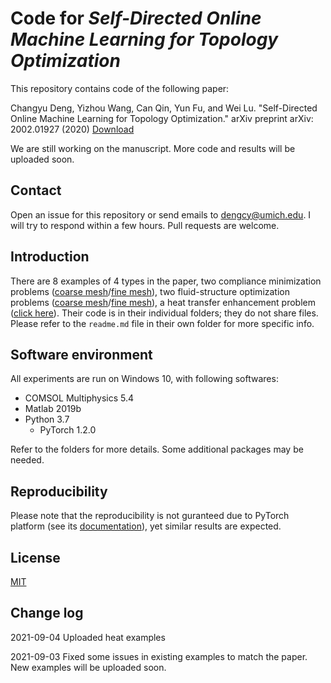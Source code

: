 # Code for _Self-Directed Online Machine Learning for Topology Optimization_
This repository contains code of the following paper:

Changyu Deng, Yizhou Wang, Can Qin, Yun Fu, and Wei Lu. "Self-Directed Online Machine Learning for Topology Optimization." arXiv preprint arXiv:
2002.01927 (2020) [Download](https://arxiv.org/pdf/2002.01927.pdf)

We are still working on the manuscript. More code and results will be uploaded soon.

## Contact

Open an issue for this repository or send emails to dengcy@umich.edu. I will try to respond within a few hours. Pull requests are welcome.

## Introduction

There are 8 examples of 4 types in the paper, two compliance minimization problems ([coarse mesh](./force_coarse)/[fine mesh](./force_coarse)), two
fluid-structure optimization problems ([coarse mesh](./fluid_coarse)/[fine mesh](./fluid_fine)), a heat transfer enhancement
problem ([click here](./heat)). Their code is in their individual folders; they do not share files. Please refer to the `readme.md` file in their own
folder for more specific info.

## Software environment
All experiments are run on Windows 10, with following softwares: 
* COMSOL Multiphysics 5.4
* Matlab 2019b
* Python 3.7
  * PyTorch 1.2.0

Refer to the folders for more details. Some additional packages may be needed.

## Reproducibility

Please note that the reproducibility is not guranteed due to PyTorch platform (see
its [documentation](https://pytorch.org/docs/stable/notes/randomness.html#reproducibility)), yet similar results are expected.

## License

[MIT](https://choosealicense.com/licenses/mit/)

## Change log

2021-09-04 Uploaded heat examples

2021-09-03 Fixed some issues in existing examples to match the paper. New examples will be uploaded soon.  